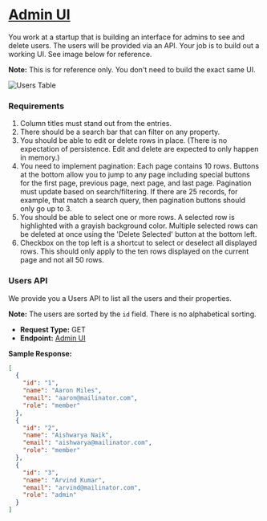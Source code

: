 # [Admin UI](https://www.geektrust.com/challenge/admin-ui)

You work at a startup that is building an interface for admins to see and delete users. The users will be provided via an API. Your job is to build out a working UI. See image below for reference.

**Note:** This is for reference only. You don't need to build the exact same UI.

![Users Table](https://www.geektrust.com/assets/images/adminUIProbableUsersTable.png)

### Requirements

1. Column titles must stand out from the entries.
2. There should be a search bar that can filter on any property.
3. You should be able to edit or delete rows in place. (There is no expectation of persistence. Edit and delete are expected to only happen in memory.)
4. You need to implement pagination: Each page contains 10 rows. Buttons at the bottom allow you to jump to any page including special buttons for the first page, previous page, next page, and last page. Pagination must update based on search/filtering. If there are 25 records, for example, that match a search query, then pagination buttons should only go up to 3.
5. You should be able to select one or more rows. A selected row is highlighted with a grayish background color. Multiple selected rows can be deleted at once using the 'Delete Selected' button at the bottom left.
6. Checkbox on the top left is a shortcut to select or deselect all displayed rows. This should only apply to the ten rows displayed on the current page and not all 50 rows.

### Users API

We provide you a Users API to list all the users and their properties.

**Note:** The users are sorted by the `id` field. There is no alphabetical sorting.

- **Request Type:** GET
- **Endpoint:** [Admin UI](https://geektrust.s3-ap-southeast-1.amazonaws.com/adminui-problem/members.json)

**Sample Response:**

```json
[
  {
    "id": "1",
    "name": "Aaron Miles",
    "email": "aaron@mailinator.com",
    "role": "member"
  },
  {
    "id": "2",
    "name": "Aishwarya Naik",
    "email": "aishwarya@mailinator.com",
    "role": "member"
  },
  {
    "id": "3",
    "name": "Arvind Kumar",
    "email": "arvind@mailinator.com",
    "role": "admin"
  }
]
```
